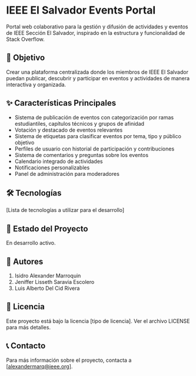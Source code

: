 # IEEE El Salvador Events Portal

Portal web colaborativo para la gestión y difusión de actividades y eventos de IEEE Sección El Salvador, inspirado en la estructura y funcionalidad de Stack Overflow.

## 🎯 Objetivo

Crear una plataforma centralizada donde los miembros de IEEE El Salvador puedan publicar, descubrir y participar en eventos y actividades de manera interactiva y organizada.

## ✨ Características Principales

- Sistema de publicación de eventos con categorización por ramas estudiantiles, capítulos técnicos y grupos de afinidad
- Votación y destacado de eventos relevantes
- Sistema de etiquetas para clasificar eventos por tema, tipo y público objetivo
- Perfiles de usuario con historial de participación y contribuciones
- Sistema de comentarios y preguntas sobre los eventos
- Calendario integrado de actividades
- Notificaciones personalizables
- Panel de administración para moderadores

## 🛠️ Tecnologías

[Lista de tecnologías a utilizar para el desarrollo]

## 🚀 Estado del Proyecto

En desarrollo activo.

## 👥 Autores

1. Isidro Alexander Marroquin
2. Jeniffer Lisseth Saravia Escolero 
3. Luis Alberto Del Cid Rivera

## 📄 Licencia

Este proyecto está bajo la licencia [tipo de licencia]. Ver el archivo LICENSE para más detalles.

## 📞 Contacto

Para más información sobre el proyecto, contacta a [alexandermarq@ieee.org].
